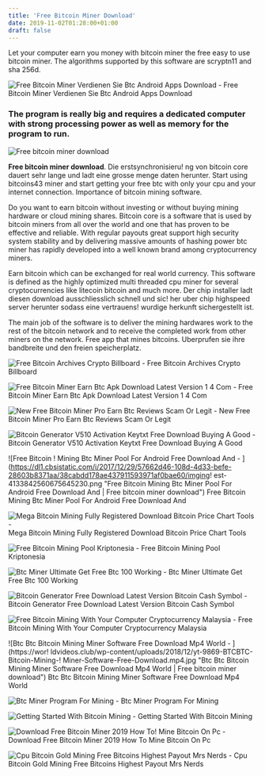 ```yaml
---
title: 'Free Bitcoin Miner Download'
date: 2019-11-02T01:28:00+01:00
draft: false
---
```


Let your computer earn you money with bitcoin miner the free easy to use bitcoin miner. The algorithms supported by this software are scryptn11 and sha 256d.

![Free Bitcoin Miner Verdienen Sie Btc Android Apps Download - ](http://lh3.googleusercontent.com/lUsHQXqD955xYz-ijmPFRw5qW_8PNT7B-3V100GPLeTQuy2NpUHOoOVqyvaiublVzIg=h900 "Free Bitcoin Miner Verdienen Sie Btc Android Apps Download | Free bitcoin miner download") Free Bitcoin Miner Verdienen Sie Btc Android Apps Download

### The program is really big and requires a dedicated computer with strong processing power as well as memory for the program to run.

![Free bitcoin miner download](https://lambtc.com/wp-content/uploads/2018/04/U5drd46x3opiBWZPiSW3P2bR1VWLLCt_1680x8400.png "Free bitcoin miner download")

**Free bitcoin miner download**. Die erstsynchronisieru! ng von bitcoin core dauert sehr lange und ladt eine grosse menge daten herunter. Start using bitcoins43 miner and start getting your free btc with only your cpu and your internet connection. Importance of bitcoin mining software.

Do you want to earn bitcoin without investing or without buying mining hardware or cloud mining shares. Bitcoin core is a software that is used by bitcoin miners from all over the world and one that has proven to be effective and reliable. With regular payouts great support high security system stability and by delivering massive amounts of hashing power btc miner has rapidly developed into a well known brand among cryptocurrency miners.

Earn bitcoin which can be exchanged for real world currency. This software is defined as the highly optimized multi threaded cpu miner for several cryptocurrencies like litecoin bitcoin and much more. Der chip installer ladt diesen download ausschliesslich schnell und sic! her uber chip highspeed server herunter sodass eine vertrauens! wurdige herkunft sichergestellt ist.

The main job of the software is to deliver the mining hardwares work to the rest of the bitcoin network and to receive the completed work from other miners on the network. Free app that mines bitcoins. Uberprufen sie ihre bandbreite und den freien speicherplatz.

![Free Bitcoin Archives Crypto Billboard - ](https://cryptobillboard.net/wp-content/uploads/2019/06/Free-Bitcoin-Generator-Software-2019Hack-Blockchain-amp-Coinbase-Bitcoin-100.jpg "Free Bitcoin Archives Crypto Billboard | Free bitcoin miner download") Free Bitcoin Archives Crypto Billboard

![Free Bitcoin Miner Earn Btc Apk Download Latest Version 1 4 Com - ](https://cdn.apkmonk.com/images/com.kran.bitcoin.png "Free Bitcoin Miner Earn Btc Apk Download Latest Version 1 4 Com | Free bitcoin miner downlo!   ad") Free Bitcoin Miner Earn Btc Apk Download Latest Version 1 4 Com

![New Free Bitcoin Miner Pro Earn Btc Reviews Scam Or Legit - ](https://www.beermoneyforum.com/attachments/upload_2018-1-21_14-12-23-png.7992/ "New Free Bitcoin Miner Pro Earn Btc Reviews Scam Or Legit | Free bitcoin miner download") New Free Bitcoin Miner Pro Earn Btc Reviews Scam Or Legit

![Bitcoin Generator V510 Activation Keytxt Free Download Buying A Good - ](https://i.pinimg.com/originals/9b/dd/21/9bdd21dab584906eb92055cf38352240.jpg "Bitcoin Generator V510 Activation Keytxt Free Download Buying A Good | Free bitcoin miner download") Bitcoin Generator V510 Activation Keytxt Free Download Buying A Good

![Free Bitcoin !   Mining Btc Miner Pool For Android Free Download And - ](https://dl1.cbsistatic.com/i/2017/12/29/57662d46-108d-4d33-befe-28603b8371aa/38cabdd178ae437911593971af0bae60/imging!   est-4133842560675645230.png "Free Bitcoin Mining Btc Miner Pool For Android Free Download And | Free bitcoin miner download") Free Bitcoin Mining Btc Miner Pool For Android Free Download And

![Mega Bitcoin Mining Fully Registered Download Bitcoin Price Chart Tools - ](https://i.ytimg.com/vi/gMILfv9sErQ/maxresdefault.jpg "Mega Bitcoin Mining Fully Registered Download Bitcoin Price Chart Tools | Free bitcoin miner download") Mega Bitcoin Mining Fully Registered Download Bitcoin Price Chart Tools

![Free Bitcoin Mining Pool Kriptonesia - ](http://wecloudmining.info/allimg/free-bitcoin-miner-download-norton-3.jpg "Free Bitcoin Mining Pool Kriptonesia | Free bitcoin miner download") Free Bitcoin Mining Pool Kriptonesia

![Btc Miner Ultimate Get Free Btc 100 Working - ](https://i.imgur.com/Wawdtxa.jpg "Btc Miner Ultimate Get Free Btc 100 Working | Free bitcoin miner download") Btc Miner Ultimate Get Free Btc 100 Working

![Bitcoin Generator Free Download Latest Version Bitcoin Cash Symbol - ](https://cdn.apkmonk.com/images/com.free.bitcoin.maker.png "Bitcoin Generator Free Download Latest Version Bitcoin Cash Symbol | Free bitcoin miner download") Bitcoin Generator Free Download Latest Version Bitcoin Cash Symbol

![Free Bitcoin Mining With Your Computer Cryptocurrency Malaysia - ](https://www.ccmalaysia.com/wp-content/uploads/2018/07/safe_image.png "Free Bitcoin Mining With Your Computer Cryptocurrency Malaysia | Free bitcoin miner download") Free Bitcoin Mining With Your Computer Cryptocurrency Malaysia

![Btc Btc Bitcoin Mining Miner Software Free Download Mp4 World - ](https://wor!   ldvideos.club/wp-content/uploads/2018/12/yt-9869-BTCBTC-Bitcoin-Mining-!   Miner-Software-Free-Download.mp4.jpg "Btc Btc Bitcoin Mining Miner Software Free Download Mp4 World | Free bitcoin miner download") Btc Btc Bitcoin Mining Miner Software Free Download Mp4 World

![Btc Miner Program For Mining - ](http://btc-miner.online/mine-bitcoins/img/program1en.png "Btc Miner Program For Mining | Free bitcoin miner download") Btc Miner Program For Mining

![Getting Started With Bitcoin Mining - ](https://www.bitcoinmining.com/images/icons/pool.png "Getting Started With Bitcoin Mining | Free bitcoin miner download") Getting Started With Bitcoin Mining

![Download Free Bitcoin Miner 2019 How To!    Mine Bitcoin On Pc - ](https://i.ytimg.com/vi/eyyyYlAXEus/maxresdefault.jpg "Download Free Bitcoin Miner 2019 How To Mine Bitcoin On Pc | Free bitcoin miner download") Download Free Bitcoin Miner 2019 How To Mine Bitcoin On Pc

![Cpu Bitcoin Gold Mining Free Bitcoins Highest Payout Mrs Nerds - ](https://%E4%BB%AE%E6%83%B3%E9%80%9A%E8%B2%A8%E3%83%89%E3%83%AA%E3%83%BC%E3%83%A0.com/wp-content/uploads/2018/02/nicehashdownload1.png "Cpu Bitcoin Gold Mining Free Bitcoins Highest Payout Mrs Nerds | Free bitcoin miner download") Cpu Bitcoin Gold Mining Free Bitcoins Highest Payout Mrs Nerds
